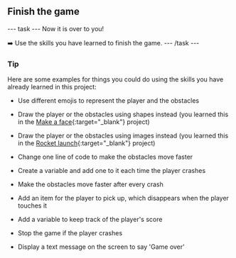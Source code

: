 <h2 class="c-project-heading--task">Finish the game</h2>

--- task ---
Now it is over to you! 

➡️ Use the skills you have learned to finish the game.
--- /task --- 
 

<div class="c-project-callout c-project-callout--tip">

### Tip

Here are some examples for things you could do using the skills you have already learned in this project:

- Use different emojis to represent the player and the obstacles
- Draw the player or the obstacles using shapes instead (you learned this in the [Make a face](https://projects.raspberrypi.org/en/projects/editor-make-a-face/editor){:target="_blank"} project)
- Draw the player or the obstacles using images instead (you learned this in the [Rocket launch](https://projects.raspberrypi.org/en/projects/editor-rocket-launch/editor){:target="_blank"}  project)

- Change one line of code to make the obstacles move faster
- Create a variable and add one to it each time the player crashes
- Make the obstacles move faster after every crash

- Add an item for the player to pick up, which disappears when the player touches it
- Add a variable to keep track of the player's score

- Stop the game if the player crashes
- Display a text message on the screen to say 'Game over' 

</div>
